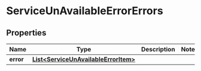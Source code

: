 

# ServiceUnAvailableErrorErrors

## Properties

Name | Type | Description | Notes
------------ | ------------- | ------------- | -------------
**error** | [**List&lt;ServiceUnAvailableErrorItem&gt;**](ServiceUnAvailableErrorItem.md) |  | 



